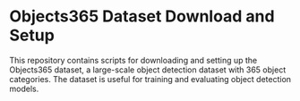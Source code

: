 # Objects365 Dataset Download and Setup

This repository contains scripts for downloading and setting up the Objects365 dataset, a large-scale object detection dataset with 365 object categories. The dataset is useful for training and evaluating object detection models.
